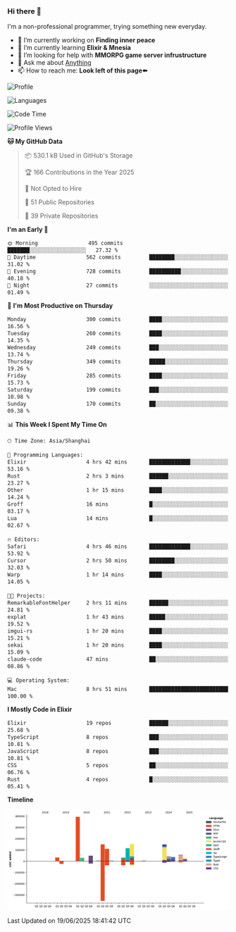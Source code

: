 ### Hi there 👋

I'm a non-professional programmer, trying something new everyday.

<!--
**dyzdyz010/dyzdyz010** is a ✨ _special_ ✨ repository because its `README.md` (this file) appears on your GitHub profile.
-->

- 🔭 I’m currently working on **Finding inner peace**
- 🌱 I’m currently learning **Elixir & Mnesia**
- 🤔 I’m looking for help with **MMORPG game server infrustructure**
- 💬 Ask me about [Anything](https://github.com/dyzdyz010/dyzdyz010/issues)
- 📫 How to reach me: **Look left of this page⬅️**

<!-- - 👯 I’m looking to collaborate on
- 😄 Pronouns: ...
- ⚡ Fun fact: ...
 -->
 
![Profile](https://github-readme-stats.vercel.app/api?username=dyzdyz010&count_private=true&show_icons=true&theme=dracula)

![Languages](https://github-readme-stats.vercel.app/api/top-langs/?username=dyzdyz010&layout=compact&theme=dracula)

<!--START_SECTION:waka-->
![Code Time](http://img.shields.io/badge/Code%20Time-2%2C035%20hrs%2049%20mins-blue)

![Profile Views](http://img.shields.io/badge/Profile%20Views-0-blue)

**🐱 My GitHub Data** 

> 📦 530.1 kB Used in GitHub's Storage 
 > 
> 🏆 166 Contributions in the Year 2025
 > 
> 🚫 Not Opted to Hire
 > 
> 📜 51 Public Repositories 
 > 
> 🔑 39 Private Repositories 
 > 
**I'm an Early 🐤** 

```text
🌞 Morning                495 commits         ███████░░░░░░░░░░░░░░░░░░   27.32 % 
🌆 Daytime                562 commits         ████████░░░░░░░░░░░░░░░░░   31.02 % 
🌃 Evening                728 commits         ██████████░░░░░░░░░░░░░░░   40.18 % 
🌙 Night                  27 commits          ░░░░░░░░░░░░░░░░░░░░░░░░░   01.49 % 
```
📅 **I'm Most Productive on Thursday** 

```text
Monday                   300 commits         ████░░░░░░░░░░░░░░░░░░░░░   16.56 % 
Tuesday                  260 commits         ████░░░░░░░░░░░░░░░░░░░░░   14.35 % 
Wednesday                249 commits         ███░░░░░░░░░░░░░░░░░░░░░░   13.74 % 
Thursday                 349 commits         █████░░░░░░░░░░░░░░░░░░░░   19.26 % 
Friday                   285 commits         ████░░░░░░░░░░░░░░░░░░░░░   15.73 % 
Saturday                 199 commits         ███░░░░░░░░░░░░░░░░░░░░░░   10.98 % 
Sunday                   170 commits         ██░░░░░░░░░░░░░░░░░░░░░░░   09.38 % 
```


📊 **This Week I Spent My Time On** 

```text
🕑︎ Time Zone: Asia/Shanghai

💬 Programming Languages: 
Elixir                   4 hrs 42 mins       █████████████░░░░░░░░░░░░   53.16 % 
Rust                     2 hrs 3 mins        ██████░░░░░░░░░░░░░░░░░░░   23.27 % 
Other                    1 hr 15 mins        ████░░░░░░░░░░░░░░░░░░░░░   14.24 % 
Groff                    16 mins             █░░░░░░░░░░░░░░░░░░░░░░░░   03.17 % 
Lua                      14 mins             █░░░░░░░░░░░░░░░░░░░░░░░░   02.67 % 

🔥 Editors: 
Safari                   4 hrs 46 mins       █████████████░░░░░░░░░░░░   53.92 % 
Cursor                   2 hrs 50 mins       ████████░░░░░░░░░░░░░░░░░   32.03 % 
Warp                     1 hr 14 mins        ████░░░░░░░░░░░░░░░░░░░░░   14.05 % 

🐱‍💻 Projects: 
RemarkableFontHelper     2 hrs 11 mins       ██████░░░░░░░░░░░░░░░░░░░   24.81 % 
explat                   1 hr 43 mins        █████░░░░░░░░░░░░░░░░░░░░   19.52 % 
imgui-rs                 1 hr 20 mins        ████░░░░░░░░░░░░░░░░░░░░░   15.21 % 
sekai                    1 hr 20 mins        ████░░░░░░░░░░░░░░░░░░░░░   15.09 % 
claude-code              47 mins             ██░░░░░░░░░░░░░░░░░░░░░░░   08.86 % 

💻 Operating System: 
Mac                      8 hrs 51 mins       █████████████████████████   100.00 % 
```

**I Mostly Code in Elixir** 

```text
Elixir                   19 repos            ██████░░░░░░░░░░░░░░░░░░░   25.68 % 
TypeScript               8 repos             ███░░░░░░░░░░░░░░░░░░░░░░   10.81 % 
JavaScript               8 repos             ███░░░░░░░░░░░░░░░░░░░░░░   10.81 % 
CSS                      5 repos             ██░░░░░░░░░░░░░░░░░░░░░░░   06.76 % 
Rust                     4 repos             █░░░░░░░░░░░░░░░░░░░░░░░░   05.41 % 
```



**Timeline**

![Lines of Code chart](https://raw.githubusercontent.com/dyzdyz010/dyzdyz010/master/assets/bar_graph.png)


 Last Updated on 19/06/2025 18:41:42 UTC
<!--END_SECTION:waka-->
